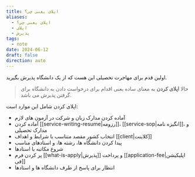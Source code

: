 ```yaml
---
title: اپلای یعنی چی؟
aliases:
  - اپلای یعنی چی؟
  - اپلای
  - پذیرش
tags:
  - note
date: 2024-06-12
draft: false
direction: auto
---
```


اولین قدم برای مهاجرت تحصیلی این هست که از یک دانشگاه پذیرش بگیرید. 

> حالا **اپلای کردن** به معنای ساده یعنی اقدام برای درخواست دادن به دانشگاه برای گرفتن پذیرش می باشد. 

اپلای کردن شامل این موارد است: 

- آماده کردن مدارک زبان و شرکت در آزمون های لازم
- آماده کردن [[service-writing-resume|رزومه]]، [[service-sop|انگیزه نامه]]، و مدارک تحصیلی
- انتخاب کشور مقصد متناسب با شرایط و اهداف [[client|کلاینت]]
- پیدا کردن دانشگاه ها، رشته ها، و استادهای مناسب
- شروع مکاتبه با استادها
- پر کردن فرم [[what-is-apply|پذیرش]] و پرداخت [[application-fee|اپلیکیشن فی]]
- انتظار برای پاسخ از طرف دانشگاه ها و استادها

